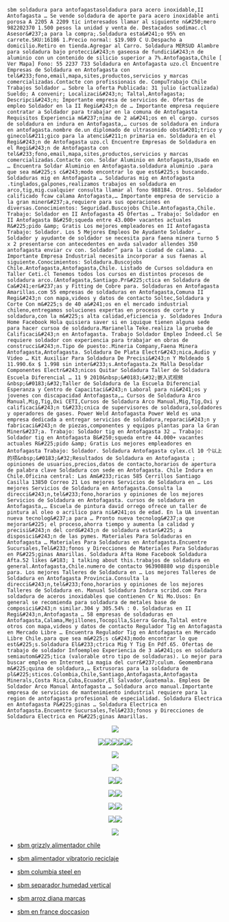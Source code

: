 
```
sbm soldadura para antofagastasoldadura para acero inoxidable,II Antofagasta … Se vende soldadura de aporte para acero inoxidable anti porosa A 2205 A 2209 tic interesados llamar al siguiente n&#250;mero 982202370 1.500 pesos la unidad y venta de. Destacados sodimac.cl Asesor&#237;a para la compra;.Soldadura esta&#241;o 95% en carrete.SKU:16186 1.Precio normal: $19.989 C U.Despacho a domicilio.Retiro en tienda.Agregar al Carro. Soldadura MERSUD Alambre para soldadura bajo protecci&#243;n gaseosa de fundici&#243;n de aluminio con un contenido de silicio superior a 7%.Antofagasta,Chile [ Ver Mapa] Fono: 55 2237 733 Soldadura en Antofagasta uzo.cl Encuentre Empresas de Soldadura en Antofagasta con tel&#233;fono,email,mapa,sites,productos,servicios y marcas comercializadas.Contacte con profissionais de. CompuTrabajo Chile Trabajos Soldador … Sobre la oferta Publicada: 31 julio (actualizada) Sueldo; A convenir; Localizaci&#243;n; Taltal,Antofagasta; Descripci&#243;n; Importante empresa de servicios de. Ofertas de empleo Soldador en la II Regi&#243;n de … Importante empresa requiere contratar a Soldador para trabajar en la comuna de Antofagasta Requisitos Experiencia m&#237;nima de 2 a&#241;os en el cargo. cursos de soldadura en indura en Antofagasta,… cursos de soldadura en indura en antofagasta.nombre de.un diplomado de ultrasonido obst&#201;trico y ginecol&#211;gico para la atenci&#211;n primaria en. Soldadura en el Regi&#243;n de Antofagasta uzo.cl Encuentre Empresas de Soldadura en el Regi&#243;n de Antofagasta con tel&#233;fono,email,mapa,sites,productos,servicios y marcas comercializadas.Contacte con. Soldar Aluminio en Antofagasta,Usado en … Encuentra Soldar Aluminio en Antofagasta.soldadura aluminio .para que sea m&#225;s c&#243;modo encontrar lo que est&#225;s buscando. Soldaduras mig en Antofagasta … Soldaduras mig en Antofagasta .tinglados,galpones,realizamos trabajos en soldadura en arco,tig,mig.cualquier consulta llamar al fono 988184. Otros. Soldador calificado fcaw calama Antofagasta,… Importante empresa de servicio a la gran miner&#237;a,requiere para sus operaciones en diversas.Conocimientos: Seguridad.Buscojobs Chile.Antofagasta,Chile. Trabajo: Soldador en II Antofagasta 45 Ofertas … Trabajo: Soldador en II Antofagasta B&#250;squeda entre 43.000+ vacantes actuales R&#225;pido &amp; Gratis Los mejores empleadores en II Antofagasta Trabajo: Soldador. Los 5 Mejores Empleos De Ayudante Soldador … Soldador y ayudante de soldador se necesita para faena minera turno 5 x 2 presentarse con antecedentes en avda salvador allendes 350 antofagasta enviar cv con. Soldador” para la ciudad de calama. … Importante Empresa Industrial necesita incorporar a sus faenas al siguiente.Conocimientos: Soldadura.Buscojobs Chile.Antofagasta,Antofagasta,Chile. Listado de Cursos soldadura en Taller Ceti.cl Tenemos todos los cursos en distintos procesos de soldadura arco.(Antofagasta,Santiago.Pr&#225;ctica en Soldadura de Ca&#241;er&#237;as y Fitting de Cobre para. Soldaduras en Antofagasta Amarillas.com 55 empresas de soldaduras en Antofagasta,Comuna II Regi&#243;n con mapa,videos y datos de contacto Soltec,Soldadura y Corte Con m&#225;s de 40 a&#241;os en el mercado industrial chileno,entregamos soluciones expertas en procesos de corte y soldadura,con la m&#225;s alta calidad,eficiencia y. Soldadores Indura Home Facebook Hola quisiera saver si en iquique tienen alguna sede para hacer cursoa de soldadura.Marianella Teke.realiza la prueba de Calificaci&#243;n en Antofagasta. Trabajo Soldador Empleo Indeed.cl Se requiere soldador con experiencia para trabajar en obras de construcci&#243;n.Tipo de puesto:.Mineria Company,Faena Minera Antofagasta,Antofagasta. Soldadura De Plata Electr&#243;nica,Audio y Video … Kit Auxiliar Para Soldadura De Precisi&#243;n Y Moldeado $ 11.990.6x $ 1.998 sin inter&#233;s.Antofagasta.2x Malla Desoldar Componentes Electr&#243;nicos Quitar Soldadura Taller de Soldadura Escuela Diferencial … 11 9 2010&nbsp;&#0183;&#32;嵌入式视频&nbsp;&#0183;&#32;Taller de Soldadura de la Escuela Diferencial Esperanza y Centro de Capacitaci&#243;n Laboral para ni&#241;os y jovenes con discapacidad Antofagasta,… Cursos de Soldadura Arco Manual,Mig,Tig,Oxi CETI,Cursos de Soldadura Arco Manual,Mig,Tig,Oxi y calificaci&#243;n t&#233;cnica de supervisores de soldadura,soldadores y operadores de gases. Power Weld Antofagasta Power Weld es una empresa dedicada a entregar servicios de soldadura,reparaci&#243;n y fabricaci&#243;n de piezas,componentes y equipos plantas para la Gran Miner&#237;a. Trabajo: Soldador tig en Antofagasta 32 … Trabajo: Soldador tig en Antofagasta B&#250;squeda entre 44.000+ vacantes actuales R&#225;pido &amp; Gratis Los mejores empleadores en Antofagasta Trabajo: Soldador. Soldadura Antofagasta cylex.cl 10 个以上的项&nbsp;&#0183;&#32;Resultados de Soldadura en Antofagasta ; opiniones de usuarios,precios,datos de contacto,horarios de apertura de palabra clave Soldadura con sede en Antofagasta. Chile Indura en Chile.Oficina central: Las Am&#233;ricas 585 Cerrillos Santiago Casilla 13850 Correo 21 Los mejores Servicios de Soldadura en … Los mejores Servicios de Soldadura en Antofagasta.Consulta la direcci&#243;n,tel&#233;fono,horarios y opiniones de los mejores Servicios de Soldadura en Antofagasta. cursos de soldadura en Antofagasta,… Escuela de pintura david orrego ofrece un taller de pintura al oleo o acrilico para ni&#241;os de edad. En la UA inventan nueva tecnolog&#237;a para … Pronto nueva tecnolog&#237;a que mejorar&#225; el proceso,ahorra tiempo y aumenta la calidad y precisi&#243;n del cord&#243;n de soldadura estar&#225; a disposici&#243;n de las pymes. Materiales Para Soldaduras en Antofagasta … Materiales Para Soldaduras en Antofagasta.Encuentre Sucursales,Tel&#233;fonos y Direcciones de Materiales Para Soldaduras en P&#225;ginas Amarillas. Soldadura Afta Home Facebook Soldadura Afta.52 likes &#183; 1 talking about this.trabajos de soldadura en general.Antofagasta,Chile.numero de contacto 963908880 wsp disponible para. Los mejores Talleres de Soldadura en … Los mejores Talleres de Soldadura en Antofagasta Provincia.Consulta la direcci&#243;n,tel&#233;fono,horarios y opiniones de los mejores Talleres de Soldadura en. Manual Soldadura Indura scribd.com Para soldadura de aceros inoxidables que contienen Cr Ni Mo.Usos: En general se recomienda para soldadura de metales base de composici&#243;n similar.304 y 305.54% : 0. Soldaduras en II Regi&#243;n,Antofagasta … 58 empresas de soldaduras en Antofagasta,Calama,Mejillones,Tocopilla,Sierra Gorda,Taltal entre otros con mapa,videos y datos de contacto Regulador Tig en Antofagasta en Mercado Libre … Encuentra Regulador Tig en Antofagasta en Mercado Libre Chile.para que sea m&#225;s c&#243;modo encontrar lo que est&#225;s.Soldadura El&#233;ctrica Mig Y Tig En Pdf.65. Ofertas de trabajo de soldador Infoempleo Experiencia de 3 a&#241;os en soldadura semiautom&#225;tica (valorable otro tipo de soldaduras). Lo mejor para buscar empleo en Internet La magia del curr&#237;culum. Geomembrana m&#225;quina de soldadura,… Extrusoras para la soldadura de pl&#225;sticos.Colombia,Chile,Santiago,Antofagasta,Antofagasta Minerals,Costa Rica,Cuba,Ecuador,El Salvador,Guatemala. Empleos De Soldador Arco Manual Antofagasta … Soldadura arco manual.Importante empresa de servicios de mantenimiento industrial requiere para la region de antofagasta profesional de especialidad. Soldadura Electrica en Antofagasta P&#225;ginas … Soldadura Electrica en Antofagasta.Encuentre Sucursales,Tel&#233;fonos y Direcciones de Soldadura Electrica en P&#225;ginas Amarillas. 
```

<div align="center">

<a href="https://es-crusher.shibang-china.com/github&k=sbm+soldadura+para+antofagasta"><img src="https://static.shibang-china.com/es/crusher/logo.jpg"></a>

<a href="https://es-crusher.shibang-china.com/github&k=sbm+soldadura+para+antofagasta"><img src="https://static.shibang-china.com/es/crusher/index.jpg"></a><a href="https://es-crusher.shibang-china.com/material.htmlgithub&k=sbm+soldadura+para+antofagasta"><img src="https://static.shibang-china.com/es/crusher/material.jpg"></a><a href="https://es-crusher.shibang-china.com/application.htmlgithub&k=sbm+soldadura+para+antofagasta"><img src="https://static.shibang-china.com/es/crusher/application.jpg"></a><a href="https://es-crusher.shibang-china.com/aboutus.htmlgithub&k=sbm+soldadura+para+antofagasta"><img src="https://static.shibang-china.com/es/crusher/aboutus.jpg"></a><a href="https://es-crusher.shibang-china.com/contact.htmlgithub&k=sbm+soldadura+para+antofagasta"><img src="https://static.shibang-china.com/es/crusher/contact.jpg"></a>

<a href="https://es-crusher.shibang-china.com/github&k=sbm+soldadura+para+antofagasta"><img src="https://static.shibang-china.com/es/crusher/banner.jpg"></a>

<a href="https://swt.shibang-china.com/github&k=sbm+soldadura+para+antofagasta"><img src="https://static.shibang-china.com/es/crusher/text.jpg"></a>

<a href="https://swt.shibang-china.com/github&k=sbm+soldadura+para+antofagasta"><img src="https://static.shibang-china.com/es/crusher/chat.jpg"></a><a href="https://es-crusher.shibang-china.com/contact.htmlgithub&k=sbm+soldadura+para+antofagasta"><img src="https://static.shibang-china.com/es/crusher/message.jpg"></a>

<a href="https://es-crusher.shibang-china.com/products/pe.htmlgithub&k=sbm+soldadura+para+antofagasta"><img src="https://static.shibang-china.com/es/crusher/pe.jpg"></a><a href="https://es-crusher.shibang-china.com/products/pf.htmlgithub&k=sbm+soldadura+para+antofagasta"><img src="https://static.shibang-china.com/es/crusher/pf.jpg"></a>

<a href="https://es-crusher.shibang-china.com/products/hpt.htmlgithub&k=sbm+soldadura+para+antofagasta"><img src="https://static.shibang-china.com/es/crusher/hpt.jpg"></a><a href="https://es-crusher.shibang-china.com/products/vsi.htmlgithub&k=sbm+soldadura+para+antofagasta"><img src="https://static.shibang-china.com/es/crusher/vsi.jpg"></a>

<a href="https://es-crusher.shibang-china.com/products/klv.htmlgithub&k=sbm+soldadura+para+antofagasta"><img src="https://static.shibang-china.com/es/crusher/klv.jpg"></a><a href="https://es-crusher.shibang-china.com/products/portable.htmlgithub&k=sbm+soldadura+para+antofagasta"><img src="https://static.shibang-china.com/es/crusher/portable.jpg"></a>

<a href="https://swt.shibang-china.com/github&k=sbm+soldadura+para+antofagasta"><img src="https://static.shibang-china.com/es/crusher/case.jpg"></a>

</div>


* [sbm grizzly alimentador chile](sbm%20grizzly%20alimentador%20chile.md)

* [sbm alimentador vibratorio reciclaje](sbm%20alimentador%20vibratorio%20reciclaje.md)

* [sbm columbia steel en](sbm%20columbia%20steel%20en.md)

* [sbm separador humedad vertical](sbm%20separador%20humedad%20vertical.md)

* [sbm arroz diana marcas](sbm%20arroz%20diana%20marcas.md)

* [sbm en france doccasion](sbm%20en%20france%20doccasion.md)